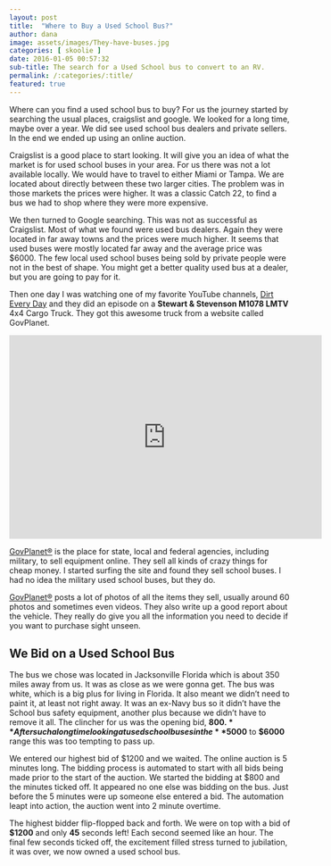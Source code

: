 ```yaml
---
layout: post
title:  "Where to Buy a Used School Bus?"
author: dana
image: assets/images/They-have-buses.jpg
categories: [ skoolie ]
date: 2016-01-05 00:57:32
sub-title: The search for a Used School bus to convert to an RV.
permalink: /:categories/:title/
featured: true
---
```

Where can you find a used school bus to buy? For us the journey started by searching the usual places, craigslist and google. We looked for a long time, maybe over a year. We did see used school bus dealers and private sellers. In the end we ended up using an online auction.

Craigslist is a good place to start looking. It will give you an idea of what the market is for used school buses in your area. For us there was not a lot available locally. We would have to travel to either Miami or Tampa. We are located about directly between these two larger cities. The problem was in those markets the prices were higher. It was a classic Catch 22, to find a bus we had to shop where they were more expensive.

We then turned to Google searching. This was not as successful as Craigslist. Most of what we found were used bus dealers. Again they were located in far away towns and the prices were much higher.
It seems that used buses were mostly located far away and the average price was $6000. The few local used school buses being sold by private people were not in the best of shape. You might get a better quality used bus at a dealer, but you are going to pay for it.

Then one day I was watching one of my favorite YouTube channels, [Dirt Every Day](https://www.youtube.com/playlist?list=PLGvTvFzdMg_Mlk222V60pPCj_uohycX_P) and they did an episode on a **Stewart &amp; Stevenson M1078 LMTV** 4x4 Cargo Truck. They got this awesome truck from a website called GovPlanet.

<p align="center">
<iframe src="https://www.youtube.com/embed/h99gUlJB1Gc?list=PLGvTvFzdMg_Mlk222V60pPCj_uohycX_P" width="560" height="365" frameborder="0" allowfullscreen="allowfullscreen"></iframe>
</p>


[GovPlanet®](https://www.govplanet.com) is the place for state, local and federal agencies, including military, to sell equipment online. They sell all kinds of crazy things for cheap money. I started surfing the site and found they sell school buses. I had no idea the military used school buses, but they do.

[GovPlanet®](https://www.govplanet.com) posts a lot of photos of all the items they sell, usually around 60 photos and sometimes even videos. They also write up a good report about the vehicle. They really do give you all the information you need to decide if you want to purchase sight unseen.

## We Bid on a Used School Bus

The bus we chose was located in Jacksonville Florida which is about 350 miles away from us. It was as close as we were gonna get. The bus was white, which is a big plus for living in Florida. It also meant we didn’t need to paint it, at least not right away. It was an ex-Navy bus so it didn’t have the School bus safety equipment, another plus because we didn’t have to remove it all. The clincher for us was the opening bid, **$800.** After such a long time looking at used school buses in the **$5000** to **$6000** range this was too tempting to pass up.

We entered our highest bid of $1200 and we waited. The online auction is 5 minutes long. The bidding process is automated to start with all bids being made prior to the start of the auction. We started the bidding at $800 and the minutes ticked off. It appeared no one else was bidding on the bus. Just before the 5 minutes were up someone else entered a bid. The automation leapt into action, the auction went into 2 minute overtime.

The highest bidder flip-flopped back and forth. We were on top with a bid of **$1200** and only **45** seconds left! Each second seemed like an hour. The final few seconds ticked off, the excitement filled stress turned to jubilation, it was over, we now owned a used school bus.
